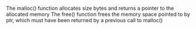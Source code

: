 The malloc() function allocates size bytes and returns a pointer to the allocated
memory
The free() function frees the memory space pointed to by ptr, which must have
been returned by a previous call to malloc()
